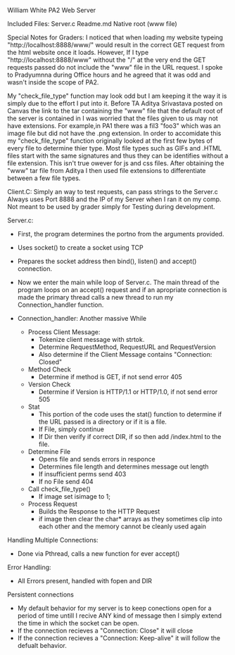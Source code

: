 William White
PA2 Web Server

Included Files:
Server.c
Readme.md
Native root (www file)

Special Notes for Graders:
I noticed that when loading my website typeing "http://localhost:8888/www/" would result in the correct GET request from the html website once it loads. However,
If I type "http://localhost:8888/www" without the "/" at the very end the GET requests passed do not include the "www" file in the URL request. I spoke to Pradyumnna during Office hours and he agreed that it was odd and wasn't inside the scope of PA2. 

My "check_file_type" function may look odd but I am keeping it the way it is simply due to the effort I put into it. Before TA Aditya Srivastava posted on Canvas the 
link to the tar containing the "www" file that the default root of the server is contained in I was worried that the files given to us may not have extensions. For 
example,in PA1 there was a fil3 "foo3" which was an image file but did not have the .png extension. In order to accomidate this my "check_file_type" function 
originally looked at the first few bytes of every file to determine thier type. Most file types such as GIFs and .HTML files start with the same signatures and thus 
they can be identifies without a file extension. This isn't true owever for js and css files. After obtaining the "www" tar file from Aditya I then used file extensions to differentiate between a few file types. 

Client.C:
Simply an way to test requests, can pass strings to the Server.c Always uses Port 8888 and the IP of my Server when I ran it on my comp. Not meant to be used by grader simply for Testing during development. 

Server.c:
- First, the program determines the portno from the arguments provided.
- Uses socket() to create a socket using TCP
- Prepares the socket address then bind(), listen() and accept() connection.

- Now we enter the main while loop of Server.c. The main thread of the program loops on an accept() request and if an apropriate connection is made the primary thread calls a new thread to run my Connection_handler function.

- Connection_handler: Another massive While
    * Process Client Message:
        - Tokenize client message with strtok. 
        - Determine RequestMethod, RequestURL and RequestVersion
        - Also determine if the Client Message contains "Connection: Closed"
    * Method Check
        - Determine if method is GET, if not send error 405
    * Version Check
        - Determine if Version is HTTP/1.1 or HTTP/1.0, if not send error 505
    * Stat
        - This portion of the code uses the stat() function to determine if the URL passed is a directory or if it is a file.
        - If File, simply continue
        - If Dir then verify if correct DIR, if so then add /index.html to the file.
    * Determine File
        - Opens file and sends errors in responce
        - Determines file length and determines message out length
        - If insufficient perms send 403
        - If no File send 404
    * Call check_file_type()
        - If image set isimage to 1;
    * Process Request
        - Builds the Response to the HTTP Request
        - if image then clear the char* arrays as they sometimes clip into each other and the memory cannot be cleanly used again

Handling Multiple Connections:
- Done via Pthread, calls a new function for ever accept()

Error Handling:
- All Errors present, handled with fopen and DIR

Persistent connections
- My default behavior for my server is to keep conections open for a period of time untill I recive ANY kind of message then I simply extend the time in which the socket can be open.
- If the connection recieves a "Connection: Close" it will close
- If the connection recieves a "Connection: Keep-alive" it will follow the defualt behavior.


    
